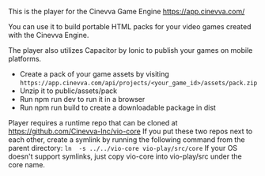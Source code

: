 This is the player for the Cinevva Game Engine https://app.cinevva.com/

You can use it to build portable HTML packs for your video games created with the Cinevva Engine.

The player also utilizes Capacitor by Ionic to publish your games on mobile platforms.

* Create a pack of your game assets by visiting `https://app.cinevva.com/api/projects/<your_game_id>/assets/pack.zip`
* Unzip it to public/assets/pack
* Run npm run dev to run it in a browser
* Run npm run build to create a downloadable package in dist

Player requires a runtime repo that can be cloned at https://github.com/Cinevva-Inc/vio-core
If you put these two repos next to each other, create a symlink by running the following command from the parent directory:
`ln  -s ../../vio-core vio-play/src/core`
If your OS doesn't support symlinks, just copy vio-core into vio-play/src under the core name.

